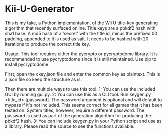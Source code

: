 # Kii-U-Generator

This is my take, a Python implementation, of the Wii U title-key generating algorithm that recently surfaced online.
Title keys are a pbkdf2 hash with sha1 base. A md5 hash of a 'secret' with the title id, minus the prefixed 00 padding, appended to it is used as salt. It needs to be hashed with 20 iterations to produce the correct title key.

Usage:
This tool requires either the pycrypto or pycryptodome library. It is recommended to use pycryptodome since it is still maintained.
Use pip to install pycryptodome

First, open the ckey.json file and enter the common key as plaintext. This is a json file so keep the structure as is.

Then there are multiple ways to use this tool.
1: You can use the included GUI by running gui.py.
2: You can use this as a CLI tool. Run keygen.py <title_id> [password].
The password argument is optional and will default to mypass if it's not included. This seems correct for all games that it has been tested on. System titles, however, require a different password. The password is used as part of the generation algorithm for producing the pbkdf2 hash.
3: You can include keygen.py in your Python script and use as a library. Please read the source to see the functions available.
